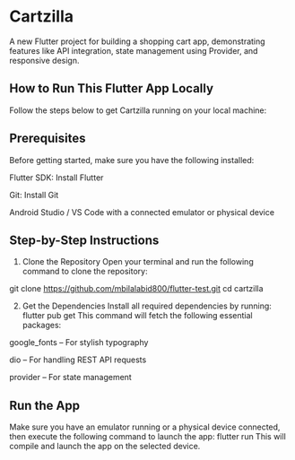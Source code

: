 # Cartzilla
A new Flutter project for building a shopping cart app, demonstrating features like API integration, state management using Provider, and responsive design.

## How to Run This Flutter App Locally
Follow the steps below to get Cartzilla running on your local machine:

## Prerequisites
Before getting started, make sure you have the following installed:

Flutter SDK: Install Flutter

Git: Install Git

Android Studio / VS Code with a connected emulator or physical device

## Step-by-Step Instructions
1. Clone the Repository
Open your terminal and run the following command to clone the repository:

git clone https://github.com/mbilalabid800/flutter-test.git
cd cartzilla

2. Get the Dependencies
Install all required dependencies by running:
flutter pub get
This command will fetch the following essential packages:

google_fonts – For stylish typography

dio – For handling REST API requests

provider – For state management

## Run the App
   
Make sure you have an emulator running or a physical device connected, then execute the following command to launch the app:
flutter run
This will compile and launch the app on the selected device.